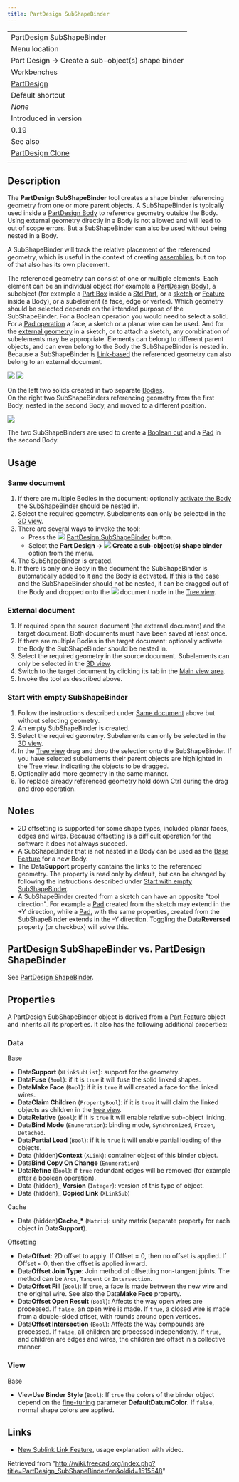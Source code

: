 ```yaml
---
title: PartDesign SubShapeBinder
---
```


|                                                            |
| ---------------------------------------------------------- |
| PartDesign SubShapeBinder                                  |
| Menu location                                              |
| Part Design → Create a sub-object(s) shape binder          |
| Workbenches                                                |
| [PartDesign](/PartDesign_Workbench "PartDesign Workbench") |
| Default shortcut                                           |
| _None_                                                     |
| Introduced in version                                      |
| 0.19                                                       |
| See also                                                   |
| [PartDesign Clone](/PartDesign_Clone "PartDesign Clone")   |
|                                                            |

## Description

The **PartDesign SubShapeBinder** tool creates a shape binder referencing geometry from one or more parent objects. A SubShapeBinder is typically used inside a [PartDesign Body](/PartDesign_Body "PartDesign Body") to reference geometry outside the Body. Using external geometry directly in a Body is not allowed and will lead to out of scope errors. But a SubShapeBinder can also be used without being nested in a Body.

A SubShapeBinder will track the relative placement of the referenced geometry, which is useful in the context of creating [assemblies](/Assembly "Assembly"), but on top of that also has its own placement.

The referenced geometry can consist of one or multiple elements. Each element can be an individual object (for example a [PartDesign Body](/PartDesign_Body "PartDesign Body")), a subobject (for example a [Part Box](/Part_Box "Part Box") inside a [Std Part](/Std_Part "Std Part"), or a [sketch](/PartDesign_NewSketch "PartDesign NewSketch") or [Feature](/PartDesign_Feature "PartDesign Feature") inside a Body), or a subelement (a face, edge or vertex). Which geometry should be selected depends on the intended purpose of the SubShapeBinder. For a Boolean operation you would need to select a solid. For a [Pad operation](/PartDesign_Pad "PartDesign Pad") a face, a sketch or a planar wire can be used. And for the [external geometry](/Sketcher_External "Sketcher External") in a sketch, or to attach a sketch, any combination of subelements may be appropriate. Elements can belong to different parent objects, and can even belong to the Body the SubShapeBinder is nested in. Because a SubShapeBinder is [Link-based](/Std_LinkMake "Std LinkMake") the referenced geometry can also belong to an external document.

![](/src/assets/images/PartDesign_SubShapeBinder_example_1.png) ![](/src/assets/images/PartDesign_SubShapeBinder_example_2.png)

On the left two solids created in two separate [Bodies](/PartDesign_Body "PartDesign Body").  
On the right two SubShapeBinders referencing geometry from the first Body, nested in the second Body, and moved to a different position.

![](/src/assets/images/PartDesign_SubShapeBinder_example_3.png)

The two SubShapeBinders are used to create a [Boolean cut](/PartDesign_Boolean "PartDesign Boolean") and a [Pad](/PartDesign_Pad "PartDesign Pad") in the second Body.

## Usage

### Same document

1. If there are multiple Bodies in the document: optionally [activate the Body](/PartDesign_Body#Active_status "PartDesign Body") the SubShapeBinder should be nested in.
2. Select the required geometry. Subelements can only be selected in the [3D view](/3D_view "3D view").
3. There are several ways to invoke the tool:
   - Press the ![](/src/assets/images/PartDesign_SubShapeBinder.svg) [PartDesign SubShapeBinder](/PartDesign_SubShapeBinder "PartDesign SubShapeBinder") button.
   - Select the **Part Design → ![](/src/assets/images/PartDesign_SubShapeBinder.svg) Create a sub-object(s) shape binder** option from the menu.
4. The SubShapeBinder is created.
5. If there is only one Body in the document the SubShapeBinder is automatically added to it and the Body is activated. If this is the case and the SubShapeBinder should not be nested, it can be dragged out of the Body and dropped onto the ![](/src/assets/images/Document.svg) document node in the [Tree view](/Tree_view "Tree view").

### External document

1. If required open the source document (the external document) and the target document. Both documents must have been saved at least once.
2. If there are multiple Bodies in the target document: optionally activate the Body the SubShapeBinder should be nested in.
3. Select the required geometry in the source document. Subelements can only be selected in the [3D view](/3D_view "3D view").
4. Switch to the target document by clicking its tab in the [Main view area](/Main_view_area "Main view area").
5. Invoke the tool as described above.

### Start with empty SubShapeBinder

1. Follow the instructions described under [Same document](#Same_document) above but without selecting geometry.
2. An empty SubShapeBinder is created.
3. Select the required geometry. Subelements can only be selected in the [3D view](/3D_view "3D view").
4. In the [Tree view](/Tree_view "Tree view") drag and drop the selection onto the SubShapeBinder. If you have selected subelements their parent objects are highlighted in the [Tree view](/Tree_view "Tree view"), indicating the objects to be dragged.
5. Optionally add more geometry in the same manner.
6. To replace already referenced geometry hold down Ctrl during the drag and drop operation.

## Notes

- 2D offsetting is supported for some shape types, included planar faces, edges and wires. Because offsetting is a difficult operation for the software it does not always succeed.
- A SubShapeBinder that is not nested in a Body can be used as the [Base Feature](/PartDesign_Body#Base_Feature "PartDesign Body") for a new Body.
- The Data**Support** property contains the links to the referenced geometry. The property is read only by default, but can be changed by following the instructions described under [Start with empty SubShapeBinder](#Start_with_empty_SubShapeBinder).
- A SubShapeBinder created from a sketch can have an opposite "tool direction". For example a [Pad](/PartDesign_Pad "PartDesign Pad") created from the sketch may extend in the +Y direction, while a [Pad](/PartDesign_Pad "PartDesign Pad"), with the same properties, created from the SubShapeBinder extends in the -Y direction. Toggling the Data**Reversed** property (or checkbox) will solve this.

## PartDesign SubShapeBinder vs. PartDesign ShapeBinder

See [PartDesign ShapeBinder](/PartDesign_ShapeBinder#PartDesign_SubShapeBinder_vs._PartDesign_ShapeBinder "PartDesign ShapeBinder").

## Properties

A PartDesign SubShapeBinder object is derived from a [Part Feature](/Part_Feature "Part Feature") object and inherits all its properties. It also has the following additional properties:

### Data

Base

- Data**Support** (`XLinkSubList`): support for the geometry.
- Data**Fuse** (`Bool`): if it is `true` it will fuse the solid linked shapes.
- Data**Make Face** (`Bool`): if it is `true` it will created a face for the linked wires.
- Data**Claim Children** (`PropertyBool`): if it is `true` it will claim the linked objects as children in the [tree view](/Tree_view "Tree view").
- Data**Relative** (`Bool`): if it is `true` it will enable relative sub-object linking.
- Data**Bind Mode** (`Enumeration`): binding mode, `Synchronized`, `Frozen`, `Detached`.
- Data**Partial Load** (`Bool`): if it is `true` it will enable partial loading of the objects.
- Data (hidden)**Context** (`XLink`): container object of this binder object.
- Data**Bind Copy On Change** (`Enumeration`)
- Data**Refine** (`Bool`): if `true` redundant edges will be removed (for example after a boolean operation).
- Data (hidden)**\_ Version** (`Integer`): version of this type of object.
- Data (hidden)**\_ Copied Link** (`XLinkSub`)

Cache

- Data (hidden)**Cache\_\*** (`Matrix`): unity matrix (separate property for each object in Data**Support**).

Offsetting

- Data**Offset**: 2D offset to apply. If Offset = 0, then no offset is applied. If Offset < 0, then the offset is applied inward.
- Data**Offset Join Type**: Join method of offsetting non-tangent joints. The method can be `Arcs`, `Tangent` or `Intersection`.
- Data**Offset Fill** (`Bool`): If `true`, a face is made between the new wire and the original wire. See also the Data**Make Face** property.
- Data**Offset Open Result** (`Bool`): Affects the way open wires are processed. If `false`, an open wire is made. If `true`, a closed wire is made from a double-sided offset, with rounds around open vertices.
- Data**Offset Intersection** (`Bool`): Affects the way compounds are processed. If `false`, all children are processed independently. If `true`, and children are edges and wires, the children are offset in a collective manner.

### View

Base

- View**Use Binder Style** (`Bool`): If `true` the colors of the binder object depend on the [fine-tuning](/Fine-tuning#PartDesign_Workbench "Fine-tuning") parameter **DefaultDatumColor**. If `false`, normal shape colors are applied.

## Links

- [New Sublink Link Feature](https://forum.freecadweb.org/viewtopic.php?t=41450), usage explanation with video.

Retrieved from "<http://wiki.freecad.org/index.php?title=PartDesign_SubShapeBinder/en&oldid=1515548>"
